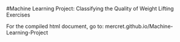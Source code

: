 #Machine Learning Project: Classifying the Quality of Weight Lifting Exercises

For the compiled html document, go to: 
mercret.github.io/Machine-Learning-Project 
